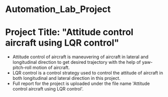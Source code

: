 # Automation_Lab_Project

# Project Title: "Attitude control aircraft using LQR control"

- Attitude control of aircraft is maneuvering of aircraft in lateral and longitudinal direction to get desired trajectory with the help of yaw-pitch-roll motion of aircraft.
- LQR control is a control strategy used to control the attitude of aircraft in both longitudinal and lateral direction in this project.
- Full report for the project is uploaded under the file name 'Attitude control aircraft using LQR control'.
